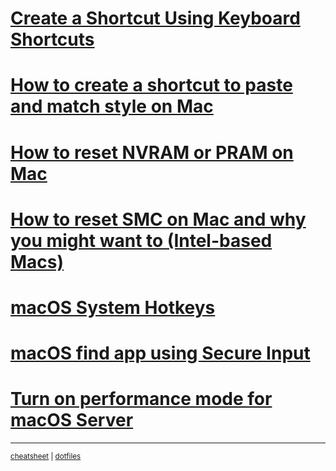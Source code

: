 # [Create a Shortcut Using Keyboard Shortcuts](<Create a Shortcut Using Keyboard Shortcuts.md>)
# [How to create a shortcut to paste and match style on Mac](<How to create a shortcut to paste and match style on Mac - 9to5Mac.md>)
# [How to reset NVRAM or PRAM on Mac](<How to reset NVRAM or PRAM on Mac - iGeeksBlog.md>)
# [How to reset SMC on Mac and why you might want to (Intel-based Macs)](<How to reset SMC on Mac and why you might want to (Intel-based Macs) - iGeeksBlog.md>)
# [macOS System Hotkeys](<macOS System Hotkeys.md>)
# [macOS find app using Secure Input](<macOS find app using Secure Input.md>)
# [Turn on performance mode for macOS Server](<Turn on performance mode for macOS Server - Apple Support.md>)

---
<sup>[cheatsheet](https://github.com/Lockyc/cheatsheet) | [dotfiles](https://github.com/Lockyc/dotfiles)<sup>

